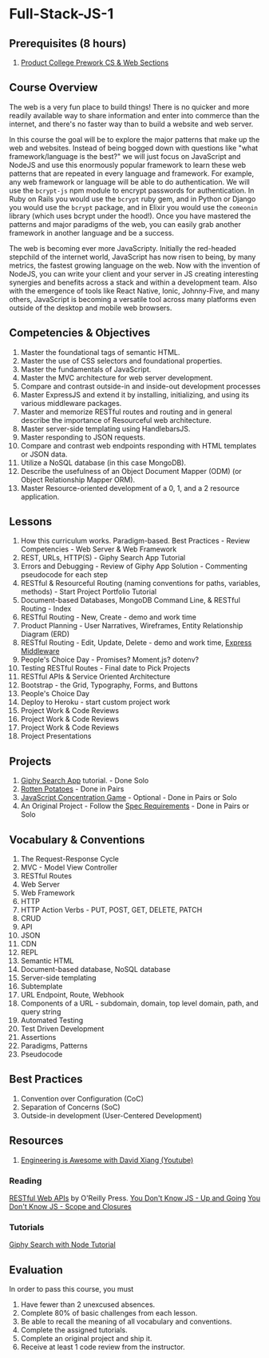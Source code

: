 # Full-Stack-JS-1

## Prerequisites (8 hours)

1. [Product College Prework CS & Web Sections](https://github.com/MakeSchool/Product-College-Prework/blob/master/README.md)

## Course Overview

The web is a very fun place to build things! There is no quicker and more readily available way to share information and enter into commerce than the internet, and there's no faster way than to build a website and web server.

In this course the goal will be to explore the major patterns that make up the web and websites. Instead of being bogged down with questions like "what framework/language is the best?" we will just focus on JavaScript and NodeJS and use this enormously popular framework to learn these web patterns that are repeated in every language and framework. For example, any web framework or language will be able to do authentication. We will use the `bcrypt-js` npm module to encrypt passwords for authentication. In Ruby on Rails you would use the `bcrypt` ruby gem, and in Python or Django you would use the `bcrypt` package, and in Elixir you would use the `comeonin` library (which uses bcrypt under the hood!). Once you have mastered the patterns and major paradigms of the web, you can easily grab another framework in another language and be a success.

The web is becoming ever more JavaScripty. Initially the red-headed stepchild of the internet world, JavaScript has now risen to being, by many metrics, the fastest growing language on the web. Now with the invention of NodeJS, you can write your client and your server in JS creating interesting synergies and benefits across a stack and within a development team. Also with the emergence of tools like React Native, Ionic, Johnny-Five, and many others, JavaScript is becoming a versatile tool across many platforms even outside of the desktop and mobile web browsers.

## Competencies & Objectives

1. Master the foundational tags of semantic HTML.
1. Master the use of CSS selectors and foundational properties.
1. Master the fundamentals of JavaScript.
1. Master the MVC architecture for web server development.
1. Compare and contrast outside-in and inside-out development processes
1. Master ExpressJS and extend it by installing, initializing, and using its various middleware packages.
1. Master and memorize RESTful routes and routing and in general describe the importance of Resourceful web architecture.
1. Master server-side templating using HandlebarsJS.
1. Master responding to JSON requests.
1. Compare and contrast web endpoints responding with HTML templates or JSON data.
1. Utilize a NoSQL database (in this case MongoDB).
1. Describe the usefulness of an Object Document Mapper (ODM) (or Object Relationship Mapper ORM).
1. Master Resource-oriented development of a 0, 1, and a 2 resource application.

## Lessons

1. How this curriculum works. Paradigm-based. Best Practices - Review Competencies - Web Server & Web Framework
1. REST, URLs, HTTP(S) - Giphy Search App Tutorial
1. Errors and Debugging - Review of Giphy App Solution - Commenting pseudocode for each step
1. RESTful & Resourceful Routing (naming conventions for paths, variables, methods) - Start Project Portfolio Tutorial
1. Document-based Databases, MongoDB Command Line, & RESTful Routing - Index
1. RESTful Routing - New, Create - demo and work time
1. Product Planning - User Narratives, Wireframes, Entity Relationship Diagram (ERD)
1. RESTful Routing - Edit, Update, Delete - demo and work time, [Express Middleware](https://expressjs.com/en/guide/writing-middleware.html)
1. People's Choice Day - Promises? Moment.js? dotenv?
1. Testing RESTful Routes - Final date to Pick Projects
1. RESTful APIs & Service Oriented Architecture
1. Bootstrap - the Grid, Typography, Forms, and Buttons
1. People's Choice Day
1. Deploy to Heroku - start custom project work
1. Project Work & Code Reviews
1. Project Work & Code Reviews
1. Project Work & Code Reviews
1. Project Presentations

## Projects

1. [Giphy Search App](https://www.makeschool.com/online-courses/tutorials/giphy-search-app-with-node-js/your-node-environment) tutorial. - Done Solo
1. [Rotten Potatoes](https://www.makeschool.com/online-courses/tutorials/rotten-potatoes-movie-reviews-with-express-js/bootstrap-an-express-project) - Done in Pairs
1. [JavaScript Concentration Game](https://www.makeschool.com/online-courses/tutorials/javascript-concentration-game/javascript-game-tutorial-intro) - Optional - Done in Pairs or Solo
1. An Original Project - Follow the [Spec Requirements](https://github.com/Product-College-Courses/WEB-1-RESTful-and-Resourceful-MVC-Architecture/blob/master/Project-Spec.md) - Done in Pairs or Solo

## Vocabulary & Conventions

1. The Request-Response Cycle
1. MVC - Model View Controller
1. RESTful Routes
1. Web Server
1. Web Framework
1. HTTP
1. HTTP Action Verbs - PUT, POST, GET, DELETE, PATCH
1. CRUD
1. API
1. JSON
1. CDN
1. REPL
1. Semantic HTML
1. Document-based database, NoSQL database
1. Server-side templating
1. Subtemplate
1. URL Endpoint, Route, Webhook
1. Components of a URL - subdomain, domain, top level domain, path, and query string
1. Automated Testing
1. Test Driven Development
1. Assertions
1. Paradigms, Patterns
1. Pseudocode

## Best Practices

1. Convention over Configuration (CoC)
1. Separation of Concerns (SoC)
1. Outside-in development (User-Centered Development)

## Resources

1. [Engineering is Awesome with David Xiang (Youtube)](https://www.youtube.com/user/daveXbang/videos)

### Reading 

[RESTful Web APIs](http://www.restfulwebapis.org) by O'Reilly Press. 
[You Don't Know JS - Up and Going](https://github.com/getify/You-Dont-Know-JS/blob/master/up%20&%20going/README.md#you-dont-know-js-up--going)
[You Don't Know JS - Scope and Closures](https://github.com/getify/You-Dont-Know-JS/blob/master/scope%20&%20closures/README.md#you-dont-know-js-scope--closures)

### Tutorials

[Giphy Search with Node Tutorial](https://www.makeschool.com/online-courses/tutorials/giphy-search-app-with-node-js/your-node-environment)

## Evaluation

In order to pass this course, you must

1. Have fewer than 2 unexcused absences.
1. Complete 80% of basic challenges from each lesson.
1. Be able to recall the meaning of all vocabulary and conventions.
1. Complete the assigned tutorials.
1. Complete an original project and ship it.
1. Receive at least 1 code review from the instructor.

